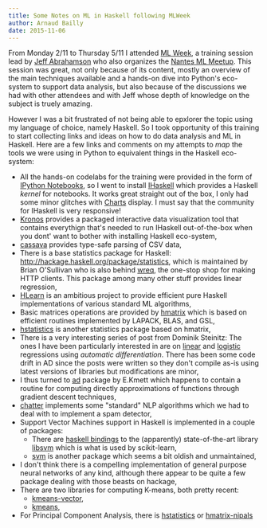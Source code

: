 ```yaml
---
title: Some Notes on ML in Haskell following MLWeek 
author: Arnaud Bailly 
date: 2015-11-06
---
```



From Monday 2/11 to Thursday 5/11 I attended [ML Week](http://www.ml-week.com/fr), a training session lead by
[Jeff Abrahamson](http://jeff.purple.com/qr/) who also organizes the
[Nantes ML Meetup](http://www.meetup.com/fr/Nantes-Machine-Learning-Meetup/). This session was great, not only because of its
content, mostly an overview of the main techniques available and a hands-on dive into Python's eco-system to support data analysis,
but also because of the discussions we had with other attendees and with Jeff whose depth of knowledge on the subject is truely
amazing.

However I was a bit frustrated of not being able to epxlorer the topic using my language of choice, namely Haskell. So I took
opportunity of this training to start collecting links and ideas on how to do data analysis and ML in Haskell. Here are a few links
and comments on  my attempts to *map* the tools we were using in Python to equivalent things in the Haskell eco-system: 

* All the hands-on codelabs for the training were provided in the form of [IPython Notebooks](http://ipython.org/notebook.html), so I
  went to install [IHaskell](https://github.com/gibiansky/IHaskell) which provides a Haskell *kernel* for notebooks. It works great
  straight out of the box, I only had some minor glitches with [Charts](https://hackage.haskell.org/package/Chart) display. I must say
  that the community for IHaskell is very responsive!
* [Kronos](http://www.kronosnotebook.com/haskell) provides a packaged interactive data visualization tool that contains everythign
  that's needed to run IHaskell out-of-the-box when you dont' want to bother with installing Haskell eco-system,
* [cassava](https://hackage.haskell.org/package/cassava) provides type-safe parsing of CSV data,
* There is a base statistics package for Haskell: http://hackage.haskell.org/package/statistics, which is maintained by Brian
  O'Sullivan who is also behind [wreq](https://hackage.haskell.org/package/wreq), the one-stop shop for making HTTP clients. This
  package among many other stuff provides linear regression,
* [HLearn](https://github.com/mikeizbicki/HLearn) is an ambitious project to provide efficient pure Haskell implementations of
  various standard ML algorithms,
* Basic matrices operations are provided by [hmatrix](http://dis.um.es/~alberto/hmatrix/hmatrix.html) which is based on efficient
  routines implemented by LAPACK, BLAS, and GSL,
* [hstatistics](https://hackage.haskell.org/package/hstatistics) is another statistics package based on hmatrix,
* There is a very interesting series of post from Dominik Steinitz: The ones I have been particularly interested in are on
  [linear](https://idontgetoutmuch.wordpress.com/2013/04/26/regression-and-automated-differentiation-4/)
  and [logistic](https://idontgetoutmuch.wordpress.com/2013/04/30/logistic-regression-and-automated-differentiation-3/) regressions
  using *automatic differentiation*. There has been some code drift in AD since the posts were written so they don't compile as-is
  using latest versions of libraries but modifications are minor,
* I thus turned to [ad](http://hackage.haskell.org/package/ad-3.4) package by E.Kmett which happens to contain a routine for
  computing directly approximations of functions through gradient descent techniques,
* [chatter](https://hackage.haskell.org/package/chatter) implements some "standard" NLP algorithms which we had to deal with to
  implement a spam detector,
* Support Vector Machines support in Haskell is implemented in a couple of packages:
    - There are [haskell bindings](http://hackage.haskell.org/package/bindings-svm) to the (apparently) state-of-the-art library
      [libsvm](https://www.csie.ntu.edu.tw/~cjlin/libsvm/) which is what is used by scikit-learn,
    - [svm](https://hackage.haskell.org/package/svm) is another package which seems a bit oldish and unmaintained,
* I don't think there is a compelling implementation of general purpose neural networks of any kind, although there appear to be
quite a few package dealing with those beasts on hackage,
* There are two libraries for computing K-means, both pretty recent:
    * [kmeans-vector](https://hackage.haskell.org/package/kmeans-vector),
    * [kmeans](https://hackage.haskell.org/package/kmeans),
* For Principal Component Analysis, there is 
  [hstatistics](https://hackage.haskell.org/package/hstatistics-0.2.5.3/docs/Numeric-Statistics-PCA.html) or 
  [hmatrix-nipals](https://hackage.haskell.org/package/hmatrix-nipals) 

